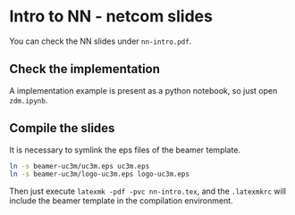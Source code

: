 # Intro to NN - netcom slides
You can check the NN slides under `nn-intro.pdf`.

## Check the implementation
A implementation example is present as a python notebook, so just open `zdm.ipynb`.

## Compile the slides
It is necessary to symlink the eps files of the beamer template.
```bash
ln -s beamer-uc3m/uc3m.eps uc3m.eps
ln -s beamer-uc3m/logo-uc3m.eps logo-uc3m.eps
```
Then just execute `latexmk -pdf -pvc nn-intro.tex`, and the `.latexmkrc` will include the beamer template in the compilation environment.

